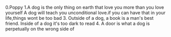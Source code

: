 0.Poppy
1.A dog is the only thing on earth that love you more than you love yourself
A dog will teach you unconditional love.if you can have that in your life,things wont be too bad
3. Outside of a dog, a book is a man's best friend. Inside of a dog it's too dark to read
4. A door is what a dog is perpetually on the wrong side of
